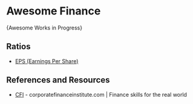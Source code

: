 # Awesome Finance
{Awesome Works in Progress}


## Ratios
* [EPS (Earnings Per Share)](https://www.investopedia.com/terms/e/eps.asp)



## References and Resources
* [CFI](https://corporatefinanceinstitute.com/) - corporatefinanceinstitute.com | Finance skills for the real world
